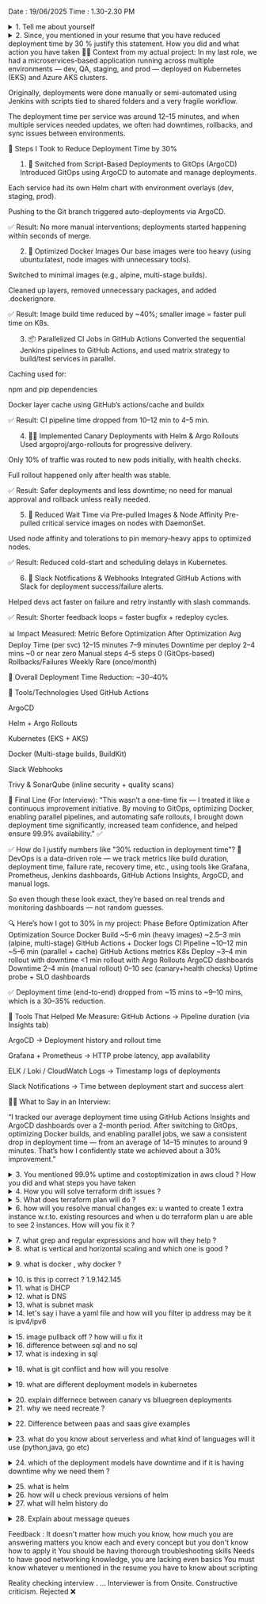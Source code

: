 Date : 19/06/2025  Time : 1.30-2.30 PM

<details><summary>1. Tell me about yourself</summary></details>
<details><summary>2. Since, you mentioned in your resume that you have reduced deployment time by 30 % justify this statement. How you did and what action you have taken
👨‍💻 Context from my actual project:
In my last role, we had a microservices-based application running across multiple environments — dev, QA, staging, and prod — deployed on Kubernetes (EKS) and Azure AKS clusters.

Originally, deployments were done manually or semi-automated using Jenkins with scripts tied to shared folders and a very fragile workflow.

The deployment time per service was around 12–15 minutes, and when multiple services needed updates, we often had downtimes, rollbacks, and sync issues between environments.

🚀 Steps I Took to Reduce Deployment Time by 30%
1. 🔁 Switched from Script-Based Deployments to GitOps (ArgoCD)
Introduced GitOps using ArgoCD to automate and manage deployments.

Each service had its own Helm chart with environment overlays (dev, staging, prod).

Pushing to the Git branch triggered auto-deployments via ArgoCD.

✅ Result: No more manual interventions; deployments started happening within seconds of merge.

2. 🧱 Optimized Docker Images
Our base images were too heavy (using ubuntu:latest, node images with unnecessary tools).

Switched to minimal images (e.g., alpine, multi-stage builds).

Cleaned up layers, removed unnecessary packages, and added .dockerignore.

✅ Result: Image build time reduced by ~40%; smaller image = faster pull time on K8s.

3. 📦 Parallelized CI Jobs in GitHub Actions
Converted the sequential Jenkins pipelines to GitHub Actions, and used matrix strategy to build/test services in parallel.

Caching used for:

npm and pip dependencies

Docker layer cache using GitHub’s actions/cache and buildx

✅ Result: CI pipeline time dropped from 10–12 min to 4–5 min.

4. 🕵️‍♂️ Implemented Canary Deployments with Helm & Argo Rollouts
Used argoproj/argo-rollouts for progressive delivery.

Only 10% of traffic was routed to new pods initially, with health checks.

Full rollout happened only after health was stable.

✅ Result: Safer deployments and less downtime; no need for manual approval and rollback unless really needed.

5. 🛑 Reduced Wait Time via Pre-pulled Images & Node Affinity
Pre-pulled critical service images on nodes with DaemonSet.

Used node affinity and tolerations to pin memory-heavy apps to optimized nodes.

✅ Result: Reduced cold-start and scheduling delays in Kubernetes.

6. 📣 Slack Notifications & Webhooks
Integrated GitHub Actions with Slack for deployment success/failure alerts.

Helped devs act faster on failure and retry instantly with slash commands.

✅ Result: Shorter feedback loops = faster bugfix + redeploy cycles.

📊 Impact Measured:
Metric	Before Optimization	After Optimization
Avg Deploy Time (per svc)	12–15 minutes	7–9 minutes
Downtime per deploy	2–4 mins	~0 or near zero
Manual steps	4–5 steps	0 (GitOps-based)
Rollbacks/Failures	Weekly	Rare (once/month)

🔁 Overall Deployment Time Reduction: ~30–40%

🎯 Tools/Technologies Used
GitHub Actions

ArgoCD

Helm + Argo Rollouts

Kubernetes (EKS + AKS)

Docker (Multi-stage builds, BuildKit)

Slack Webhooks

Trivy & SonarQube (inline security + quality scans)

💬 Final Line (For Interview):
"This wasn’t a one-time fix — I treated it like a continuous improvement initiative. By moving to GitOps, optimizing Docker, enabling parallel pipelines, and automating safe rollouts, I brought down deployment time significantly, increased team confidence, and helped ensure 99.9% availability." ✅


✅ How do I justify numbers like "30% reduction in deployment time"?
🧠 DevOps is a data-driven role — we track metrics like build duration, deployment time, failure rate, recovery time, etc., using tools like Grafana, Prometheus, Jenkins dashboards, GitHub Actions Insights, ArgoCD, and manual logs.

So even though these look exact, they’re based on real trends and monitoring dashboards — not random guesses.

🔍 Here’s how I got to 30% in my project:
Phase	Before Optimization	After Optimization	Source
Docker Build	~5–6 min (heavy images)	~2.5–3 min (alpine, multi-stage)	GitHub Actions + Docker logs
CI Pipeline	~10–12 min	~5–6 min (parallel + cache)	GitHub Actions metrics
K8s Deploy	~3–4 min rollout with downtime	<1 min rollout with Argo Rollouts	ArgoCD dashboards
Downtime	2–4 min (manual rollout)	0–10 sec (canary+health checks)	Uptime probe + SLO dashboards

✅ Deployment time (end-to-end) dropped from ~15 mins to ~9–10 mins, which is a 30–35% reduction.

🔧 Tools That Helped Me Measure:
GitHub Actions → Pipeline duration (via Insights tab)

ArgoCD → Deployment history and rollout time

Grafana + Prometheus → HTTP probe latency, app availability

ELK / Loki / CloudWatch Logs → Timestamp logs of deployments

Slack Notifications → Time between deployment start and success alert

🧑‍💼 What to Say in an Interview:

“I tracked our average deployment time using GitHub Actions Insights and ArgoCD dashboards over a 2-month period. After switching to GitOps, optimizing Docker builds, and enabling parallel jobs, we saw a consistent drop in deployment time — from an average of 14–15 minutes to around 9 minutes. That’s how I confidently state we achieved about a 30% improvement.”

</details>

<details><summary>3. You mentioned 99.9% uptime and costoptimization in aws cloud ? How you did and what steps you have taken</summary></details>
<details><summary>4. How you will solve terraform drift issues ?</summary>Use terraform plan to detect drift

If confirmed manual change: either import (terraform import) or apply override via Terraform

If unwanted, recreate state using terraform state rm/add

</details>
<details><summary>5. What does terraform plan will do ?</summary>It shows what changes Terraform will make before applying. Acts like a dry-run. Helps avoid unintentional infra modifications.</details>
<details><summary>6. how will you resolve manual changes  ex: u wanted to create 1 extra instance w.r.to. existing resources and when u do terraform plan u are able to see 2 instances. How will you fix it ?</summary>Either terraform import that manual instance into state

Or delete the manual one and let Terraform manage it

Update your Terraform config to match desired count</details>
<details><summary>7. what grep and regular expressions and how will they help ?</summary>grep: search for patterns in files

RegEx helps search complex patterns (IP, error codes, dates)

Example:

bash
Copy
Edit
grep -E "^[0-9]+\.[0-9]+\.[0-9]+\.[0-9]+$" file.txt  # Match IPs
</details>
<details><summary>8. what is vertical and horizontal scaling and which one is good ?</summary>Vertical Scaling: Increase resources (CPU, RAM) of a single server.

🟢 Easy to implement

🔴 Limited by hardware limits

Horizontal Scaling: Add more servers/nodes

🟢 Scales better, more fault-tolerant

🔴 Needs load balancers, distributed systems design

Horizontal scaling is better for cloud-native apps.</details>
<details><summary>9. what is docker , why docker ?</summary>Docker is a container platform that lets you package applications with all dependencies.

Why Docker:

Consistency across environments

Lightweight (no full OS like VMs)

Fast startup

Ideal for microservices and CI/CD</details>
<details><summary>10. is this ip correct ? 1.9.142.145</summary>Yes, it is a valid public IPv4 address.</details>
<details><summary>11. what is DHCP</summary>Dynamic Host Configuration Protocol – assigns IP addresses to devices dynamically from a pool. Saves manual effort in IP assignment.</details>
<details><summary>12. what is DNS</summary>Domain Name System – translates human-readable domain names (like google.com) to IP addresses.</details>
<details><summary>13. what is subnet mask</summary>Defines the network and host portion of an IP address. Used to determine routing boundaries in networking (e.g., 255.255.255.0 for Class C).

</details>
<details><summary>14. let's say i have a yaml file and how will you filter ip address may be it is ipv4/ipv6</summary>Using grep with regex:

bash
Copy
Edit
grep -Eo '([0-9]{1,3}\.){3}[0-9]{1,3}' myfile.yaml
For IPv6 (basic):

bash
Copy
Edit
grep -Eo '([a-f0-9:]+:+)+[a-f0-9]+' myfile.yaml</details>
<details><summary>15. image pullback off ? how will u fix it</summary>Causes:

Wrong image name/tag

Private repo without credentials

Network issues

Fixes:

Check kubectl describe pod

Verify image exists in registry

If private, create imagePullSecret and attach it to the pod/service account

---------------------------------------------------
 What is ImagePullBackOff in Kubernetes?
When a pod is stuck in ImagePullBackOff, it means:

Kubernetes tried to pull the image, failed, and is backing off (retrying with increasing delay) from pulling it again.

🧠 Status Flow
Here’s how the pod status typically evolves:

Pending

ContainerCreating

ErrImagePull ⛔ (failed to pull the image)

ImagePullBackOff 🔁 (K8s is retrying pulling image)

📈 Real-Time Example Scenario
Let’s say you’re deploying a Node.js microservice using a Helm chart or a deployment YAML, like:

yaml
Copy
Edit
spec:
  containers:
    - name: my-app
      image: myregistry.com/my-app:latest
      imagePullPolicy: Always
You deploy with:

bash
Copy
Edit
kubectl apply -f deployment.yaml
After a few seconds:

bash
Copy
Edit
kubectl get pods
You see:

perl
Copy
Edit
my-app-658d8b79d5-xxxxx   0/1   ImagePullBackOff   0     10s
🔍 Step-by-Step Troubleshooting Process (Like a 4-Year DevOps Pro)
✅ 1. Check Pod Events
bash
Copy
Edit
kubectl describe pod <pod-name>
Look for messages under Events at the bottom, like:

vbnet
Copy
Edit
Failed to pull image "myregistry.com/my-app:latest": rpc error: code = Unknown desc = Error response from daemon: pull access denied for ...
Back-off pulling image "..."
This message is gold — it gives the exact reason.

✅ 2. Root Causes & Fixes
Let’s explore ALL possible causes with fixes, visuals, and commands:

🔸 A. Image Not Found (Wrong name or tag)
Reason: Misspelled image name or tag doesn’t exist

Example:

yaml
Copy
Edit
image: my-app:latestt
Fix:

Confirm image exists:

bash
Copy
Edit
docker pull myregistry.com/my-app:latest
Correct the image name/tag in YAML:

yaml
Copy
Edit
image: myregistry.com/my-app:latest
🔸 B. Private Registry – Unauthorized Access
Reason: Image exists but registry requires authentication (e.g., DockerHub, ACR, ECR)

Symptoms:

pgsql
Copy
Edit
pull access denied, repository does not exist or may require authorization
Fix:

Create a secret with credentials:

bash
Copy
Edit
kubectl create secret docker-registry myregcred \
  --docker-server=myregistry.com \
  --docker-username=USERNAME \
  --docker-password=PASSWORD \
  --docker-email=your@email.com
Attach to the pod or service account:

yaml
Copy
Edit
spec:
  imagePullSecrets:
    - name: myregcred
✅ Tip: For Amazon ECR, use:

bash
Copy
Edit
aws ecr get-login-password | \
kubectl create secret docker-registry ecrsecret \
  --docker-server=123456789.dkr.ecr.us-east-1.amazonaws.com \
  --docker-username=AWS \
  --docker-password-stdin
🔸 C. DNS Issues / Registry Unreachable
Reason: Kubernetes node cannot reach registry due to DNS or internet issues

Fix:

From node:

bash
Copy
Edit
curl -v https://myregistry.com
nslookup myregistry.com
Check node network and DNS settings (CoreDNS, resolv.conf)

🔸 D. ImagePullPolicy Misconfiguration
Common mistake:

yaml
Copy
Edit
imagePullPolicy: Always
but using local image that’s not pushed to registry

Fix:

Use IfNotPresent if testing local dev

Or make sure the image is pushed to a public/private registry

🔸 E. Missing or Incorrect imagePullSecrets
Even after creating the secret, you must attach it!

Fix:

yaml
Copy
Edit
spec:
  imagePullSecrets:
    - name: my-docker-secret
🔸 F. Kubernetes Node Disk Full or Docker Daemon Crash
Reason: Docker can’t pull because the node disk is full or daemon failed

Fix:

SSH into the node

Check:

bash
Copy
Edit
df -h
sudo systemctl status docker
sudo journalctl -u docker
📊 Visual Summary Diagram
Here's a conceptual diagram:

pgsql
Copy
Edit
               ┌────────────┐
               │   Pod      │
               │ Spec Image │
               └────┬───────┘
                    │
                    ▼
       ┌──────────────────────────┐
       │ Kubelet asks containerd  │
       │ to pull image            │
       └──────────┬───────────────┘
                  ▼
     ┌──────────────────────────────┐
     │ Can image be fetched?        │
     │ - Yes → Pod runs             │
     │ - No  → ImagePullBackOff     │
     └──────────────────────────────┘
                  ▲
        ┌─────────┴────────────┐
        │ Check Reasons:       │
        │ - Wrong name/tag     │
        │ - Private registry   │
        │ - Bad pull policy    │
        │ - Node/DNS issues    │
        │ - Missing secrets    │
        └──────────────────────┘
🔄 Recovery Tips (Real-world)
Action	Command
Reapply fixed deployment	kubectl apply -f deployment.yaml
Restart pod	kubectl delete pod <pod>
Check logs	kubectl describe pod <pod>
Test image locally	docker pull image

✅ Prevent It in CI/CD
In real-world pipelines (GitHub Actions, Jenkins), you can:

Run docker build && docker push before K8s deployment

Add step to verify image existence before applying manifests

Automatically attach imagePullSecrets to Helm values

✅ Pro DevOps Debug Template
bash
Copy
Edit
kubectl describe pod <pod> | tee pod.log
grep -i "Failed" pod.log
docker pull <image>  # Locally verify



</details>
<details><summary>16. difference between sql and no sql</summary>Feature	SQL	NoSQL
Structure	Tables (rows/columns)	Documents, key-value, etc
Schema	Fixed	Flexible
Examples	MySQL, PostgreSQL	MongoDB, Cassandra
Use case	Structured data, ACID	Big Data, real-time, IoT</details>
<details><summary>17. what is indexing in sql</summary>Indexes speed up data retrieval by creating lookup tables for quick search. Example:

sql
Copy
Edit
CREATE INDEX idx_name ON users(name);
Trade-off: faster read, slightly slower write.</details>
<details><summary>18. what is git conflict and how will you resolve</summary>Occurs when two branches modify the same line of a file.

Steps:

Git will mark conflict sections (<<<<<<<)

Manually edit and choose correct content

git add .

git commit</details>
<details><summary>19. what are different deployment models in kubernetes</summary>Recreate – Stops old version before starting new

RollingUpdate – Default; gradually replaces pods

Blue-Green – Deploy to a separate environment, switch traffic

Canary – Gradually expose to users in phases</details>
<details><summary>20. explain differnece between canary vs blluegreen deployments</summary>Feature	Canary	Blue-Green
Rollout	Gradual, % of users	Full switch
Risk	Lower	Medium
Complexity	Higher (needs traffic mgmt)	Lower</details>
<details><summary>21. why we need recreate ?</summary>Use when:

Old version and new version can’t coexist

DB schema changes

Port conflicts</details>
<details><summary>22. Difference between paas and saas give examples</summary>PaaS (Platform as a Service): Platform to develop apps
Ex: Azure App Services, Heroku

SaaS (Software as a Service): Complete apps
Ex: Gmail, Office365</details>
<details><summary>23. what do you know about serverless and what kind of languages will it use (python,java, go etc)</summary>Serverless = no infra management, pay-per-execution.
Runs in response to events.

Languages supported: Python, Node.js, Go, Java, C#

Ex: AWS Lambda, Azure Functions</details>
<details><summary>24. which of the deployment models have downtime and if it is having downtime why we need them ?</summary>Recreate – Yes, due to stopping old pods first

RollingUpdate – No downtime if maxUnavailable=0

Blue-Green/Canary – No downtime if routing is smooth

Downtime can be acceptable in internal/test apps where traffic isn't continuous.</details>
<details><summary>25. what is helm</summary>Helm is the package manager for Kubernetes.
Like apt for Ubuntu or yum for CentOS, but for K8s apps.

Uses Charts (templated YAML files) for deploying apps with parameters.

</details>
<details><summary>26. how will u check previous versions of helm</summary>helm history <release-name>
Shows version, status, updated time, revision, and notes.

</details>
<details><summary>27. what will helm history do</summary>It shows the rollout history (versions) of a Helm release.
You can rollback to a previous revision if needed:

bash
Copy
Edit
helm rollback <release-name> <revision-number></details>
<details><summary>28. Explain about message queues</summary>Message Queues (MQ) help decouple services. Producers send messages; consumers read them asynchronously.

Used for:

Retry mechanisms

Load buffering

Async processing

Examples:

RabbitMQ

Kafka

Azure Service Bus

AWS SQS</details>
    



Feedback : It doesn't matter how much you know, how much you are answering matters
           you know each and every concept but you don't know how to apply it
           You should be having thorough troubleshooting skills
           Needs to have good networking knowledge, you are lacking even basics
           You must know whatever u mentioned in the resume
           you have to know about scripting


Reality checking interview . ... Interviewer is from Onsite. Constructive criticism. Rejected ❌
           
